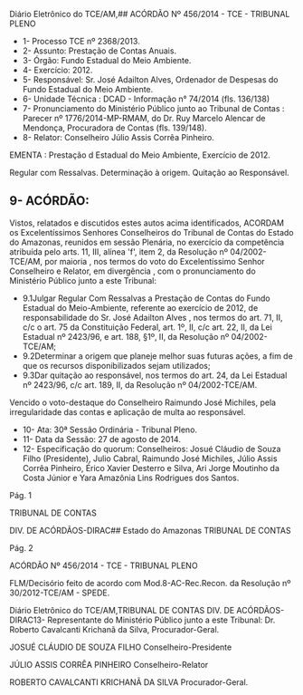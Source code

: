 Diário Eletrônico do TCE/AM,## ACÓRDÃO Nº 456/2014 - TCE - TRIBUNAL PLENO

- 1- Processo TCE nº 2368/2013.
- 2- Assunto: Prestação de Contas Anuais.
- 3- Órgão: Fundo Estadual do Meio Ambiente.
- 4- Exercício: 2012.
- 5- Responsável: Sr. José Adailton  Alves, Ordenador de Despesas do Fundo Estadual do Meio Ambiente.
- 6- Unidade Técnica : DCAD - Informação n° 74/2014 (fls. 136/138)
- 7-  Pronunciamento  do  Ministério  Público  junto  ao  Tribunal  de  Contas :  Parecer  nº 1776/2014-MP-RMAM, do Dr. Ruy  Marcelo Alencar de  Mendonça, Procuradora de Contas (fls. 139/148).
- 8- Relator: Conselheiro Júlio Assis Corrêa Pinheiro.

EMENTA : Prestação d Estadual do Meio Ambiente, Exercício de 2012.

Regular com Ressalvas. Determinação à origem. Quitação ao Responsável.

## 9- ACÓRDÃO:

Vistos,  relatados  e  discutidos  estes  autos  acima  identificados, ACORDAM os Excelentíssimos  Senhores Conselheiros  do  Tribunal  de  Contas  do  Estado  do  Amazonas, reunidos em sessão Plenária, no exercício da competência atribuída pelo arts. 11, III, alínea 'f', item  2, da  Resolução  nº  04/2002-TCE/AM, por  maioria , nos  termos  do  voto  do Excelentíssimo Senhor Conselheiro e Relator, em divergência ,  com o pronunciamento do Ministério Público junto a este Tribunal:

- 9.1Julgar Regular Com Ressalvas a Prestação de Contas do Fundo Estadual do  Meio-Ambiente,  referente  ao  exercício  de  2012,  de  responsabilidade  do  Sr. José Adailton Alves , nos termos do art. 71, II, c/c o art. 75 da Constituição Federal, art. 1º, II, c/c art. 22, II, da Lei Estadual nº 2423/96, e art. 188, §1º, II, da Resolução nº 04/2002-TCE/AM;
- 9.2Determinar a origem que planeje melhor suas futuras ações, a fim de que os recursos disponibilizados sejam utilizados;
- 9.3Dar  quitação  ao  responsável,  nos  termos  do  art.  24,  da  Lei  Estadual  nº 2423/96, c/c art. 189, II, da Resolução nº 04/2002-TCE/AM.

Vencido o voto-destaque do Conselheiro Raimundo  José Michiles, pela irregularidade das contas e aplicação de multa ao responsável.

- 10- Ata: 30ª Sessão Ordinária - Tribunal Pleno.
- 11- Data da Sessão: 27 de agosto de 2014.
- 12- Especificação do quorum: Conselheiros: Josué Cláudio de Souza Filho (Presidente), Julio Cabral, Raimundo José Michiles,  Júlio Assis Corrêa Pinheiro,  Érico Xavier Desterro e Silva, Ari Jorge Moutinho da Costa Júnior e Yara Amazônia Lins Rodrigues dos Santos.

Pág. 1

TRIBUNAL DE CONTAS

DIV. DE ACÓRDÃOS-DIRAC## Estado do Amazonas TRIBUNAL DE CONTAS

Pág. 2

ACÓRDÃO Nº 456/2014 - TCE - TRIBUNAL PLENO

FLM/Decisório feito de acordo com Mod.8-AC-Rec.Recon. da Resolução nº 30/2012-TCE/AM - SPEDE.

Diário Eletrônico do TCE/AM,TRIBUNAL DE CONTAS DIV. DE ACÓRDÃOS-DIRAC13- Representante do Ministério Público junto a este Tribunal: Dr. Roberto Cavalcanti Krichanã da Silva, Procurador-Geral.

JOSUÉ CLÁUDIO DE SOUZA FILHO Conselheiro-Presidente

JÚLIO ASSIS CORRÊA PINHEIRO Conselheiro-Relator

ROBERTO CAVALCANTI KRICHANÃ DA SILVA Procurador-Geral.